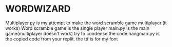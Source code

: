 # WORDWIZARD
Multiplayer.py is my attempt to make the word scramble game multiplayer.(it works)
Word scramble game is the single player
main.py is the main game(multiplayer doesn't work)
try to condense the code
hangman.py is the copied code from your replit.
the ttf is for my font
